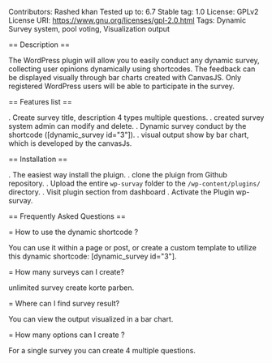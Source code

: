 Contributors:      Rashed khan
Tested up to:      6.7
Stable tag:        1.0
License:           GPLv2 
License URI:       https://www.gnu.org/licenses/gpl-2.0.html
Tags:              Dynamic Survey system, pool voting, Visualization output 

== Description ==

The WordPress plugin will allow you to easily conduct any dynamic survey, collecting user opinions dynamically using shortcodes. The feedback can be displayed visually through bar charts created with CanvasJS. Only registered WordPress users will be able to participate in the survey.

== Features list ==

 . Create survey title, description 4 types multiple questions.
 . created survey system admin can modify and delete.
 . Dynamic survey conduct by the shortcode ([dynamic_survey id="3"]).
 . visual output show by bar chart, which is developed by the canvasJs.


 == Installation ==
 
 . The easiest way install the pluign.
 . clone the pluign from Github repository.
 . Upload the entire `wp-survay` folder to the `/wp-content/plugins/` directory. 
 . Visit plugin section from dashboard 
 . Activate the Plugin wp-survay.


== Frequently Asked Questions ==

= How to use the dynamic shortcode ? 

  You can use it within a page or post, or create a custom template to utilize this dynamic shortcode: [dynamic_survey id="3"].

= How many surveys can I create?

  unlimited survey create korte parben.

= Where can I find survey result?

 You can view the output visualized in a bar chart.

= How many options can I create ?

  For a single survey you can create 4 multiple questions.


